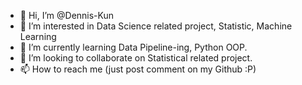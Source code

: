- 👋 Hi, I’m @Dennis-Kun
- 👀 I’m interested in Data Science related project, Statistic, Machine Learning
- 🌱 I’m currently learning Data Pipeline-ing, Python OOP.
- 💞️ I’m looking to collaborate on Statistical related project.
- 📫 How to reach me (just post comment on my Github :P)

<!---
Dennis-Kun/Dennis-Kun is a ✨ special ✨ repository because its `README.md` (this file) appears on your GitHub profile.
You can click the Preview link to take a look at your changes.
--->
